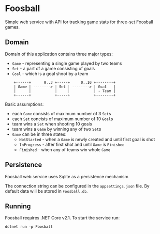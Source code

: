 # Foosball

Simple web service with API for tracking game stats for three-set Foosball games.

## Domain

Domain of this application contains three major types:
* `Game` - representing a single game played by two teams
* `Set` - a part of a game consisting of goals
* `Goal` - which is a goal shoot by a team

```
    +------+      0..3 +-----+     0..10 +--------+
    | Game | --------> | Set | --------> | Goal   |
    |      |           |     |           | - Team |
    +------+           +-----+           +--------+
```

Basic assumptions:
* each `Game` consists of maximum number of 3 `Set`s
* each `Set` concists of maximum number of 10 `Goal`s
* team wins a `Set` when shooting 10 goals
* team wins a `Game` by winning any of two `Set`s
* `Game` can be in three states:
  - `NotStarted` - when a `Game` is newly created and until first goal is shot
  - `InProgress` - after first shot and until `Game` is `Finished`
  - `Finished` - when any of teams win whole `Game`

## Persistence

Foosball web service uses Sqlite as a persistence mechanism.

The connection string can be configured in the `appsettings.json` file.
By default data will be stored in `Foosball.db`.

## Running

Foosball requires .NET Core v2.1. To start the service run:

```
dotnet run -p Foosball
```
